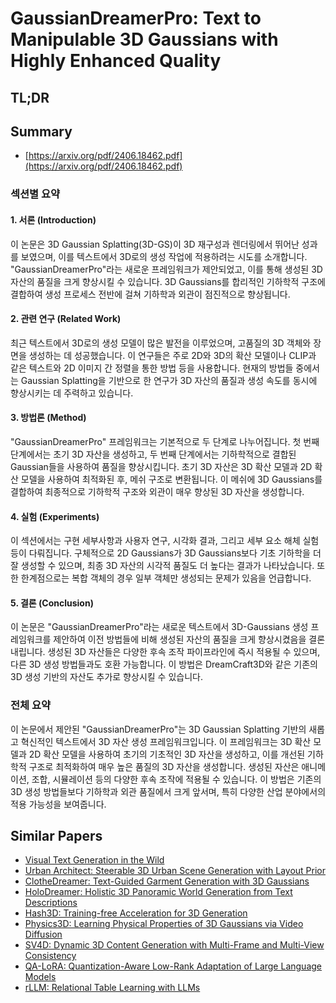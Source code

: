 # GaussianDreamerPro: Text to Manipulable 3D Gaussians with Highly Enhanced Quality
## TL;DR
## Summary
- [https://arxiv.org/pdf/2406.18462.pdf](https://arxiv.org/pdf/2406.18462.pdf)

### 섹션별 요약

#### 1. 서론 (Introduction)
이 논문은 3D Gaussian Splatting(3D-GS)이 3D 재구성과 렌더링에서 뛰어난 성과를 보였으며, 이를 텍스트에서 3D로의 생성 작업에 적용하려는 시도를 소개합니다. "GaussianDreamerPro"라는 새로운 프레임워크가 제안되었고, 이를 통해 생성된 3D 자산의 품질을 크게 향상시킬 수 있습니다. 3D Gaussians를 합리적인 기하학적 구조에 결합하여 생성 프로세스 전반에 걸쳐 기하학과 외관이 점진적으로 향상됩니다.

#### 2. 관련 연구 (Related Work)
최근 텍스트에서 3D로의 생성 모델이 많은 발전을 이루었으며, 고품질의 3D 객체와 장면을 생성하는 데 성공했습니다. 이 연구들은 주로 2D와 3D의 확산 모델이나 CLIP과 같은 텍스트와 2D 이미지 간 정렬을 통한 방법 등을 사용합니다. 현재의 방법들 중에서는 Gaussian Splatting을 기반으로 한 연구가 3D 자산의 품질과 생성 속도를 동시에 향상시키는 데 주력하고 있습니다.

#### 3. 방법론 (Method)
"GaussianDreamerPro" 프레임워크는 기본적으로 두 단계로 나누어집니다. 첫 번째 단계에서는 초기 3D 자산을 생성하고, 두 번째 단계에서는 기하학적으로 결합된 Gaussian들을 사용하여 품질을 향상시킵니다. 초기 3D 자산은 3D 확산 모델과 2D 확산 모델을 사용하여 최적화된 후, 메쉬 구조로 변환됩니다. 이 메쉬에 3D Gaussians를 결합하여 최종적으로 기하학적 구조와 외관이 매우 향상된 3D 자산을 생성합니다.

#### 4. 실험 (Experiments)
이 섹션에서는 구현 세부사항과 사용자 연구, 시각화 결과, 그리고 세부 요소 해체 실험 등이 다뤄집니다. 구체적으로 2D Gaussians가 3D Gaussians보다 기초 기하학을 더 잘 생성할 수 있으며, 최종 3D 자산의 시각적 품질도 더 높다는 결과가 나타났습니다. 또한 한계점으로는 복합 객체의 경우 일부 객체만 생성되는 문제가 있음을 언급합니다.

#### 5. 결론 (Conclusion)
이 논문은 "GaussianDreamerPro"라는 새로운 텍스트에서 3D-Gaussians 생성 프레임워크를 제안하여 이전 방법들에 비해 생성된 자산의 품질을 크게 향상시켰음을 결론 내립니다. 생성된 3D 자산들은 다양한 후속 조작 파이프라인에 즉시 적용될 수 있으며, 다른 3D 생성 방법들과도 호환 가능합니다. 이 방법은 DreamCraft3D와 같은 기존의 3D 생성 기반의 자산도 추가로 향상시킬 수 있습니다.

### 전체 요약
이 논문에서 제안된 "GaussianDreamerPro"는 3D Gaussian Splatting 기반의 새롭고 혁신적인 텍스트에서 3D 자산 생성 프레임워크입니다. 이 프레임워크는 3D 확산 모델과 2D 확산 모델을 사용하여 초기의 기초적인 3D 자산을 생성하고, 이를 개선된 기하학적 구조로 최적화하여 매우 높은 품질의 3D 자산을 생성합니다. 생성된 자산은 애니메이션, 조합, 시뮬레이션 등의 다양한 후속 조작에 적용될 수 있습니다. 이 방법은 기존의 3D 생성 방법들보다 기하학과 외관 품질에서 크게 앞서며, 특히 다양한 산업 분야에서의 적용 가능성을 보여줍니다.

## Similar Papers
- [Visual Text Generation in the Wild](2407.14138.md)
- [Urban Architect: Steerable 3D Urban Scene Generation with Layout Prior](2404.06780.md)
- [ClotheDreamer: Text-Guided Garment Generation with 3D Gaussians](2406.16815.md)
- [HoloDreamer: Holistic 3D Panoramic World Generation from Text Descriptions](2407.15187.md)
- [Hash3D: Training-free Acceleration for 3D Generation](2404.06091.md)
- [Physics3D: Learning Physical Properties of 3D Gaussians via Video Diffusion](2406.04338.md)
- [SV4D: Dynamic 3D Content Generation with Multi-Frame and Multi-View Consistency](2407.17470.md)
- [QA-LoRA: Quantization-Aware Low-Rank Adaptation of Large Language Models](2309.14717.md)
- [rLLM: Relational Table Learning with LLMs](2407.20157.md)
